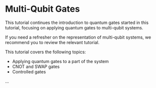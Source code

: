 # Multi-Qubit Gates
This tutorial continues the introduction to quantum gates started in this tutorial, focusing on applying quantum gates to multi-qubit systems.

If you need a refresher on the representation of multi-qubit systems, we recommend you to review the relevant tutorial.

This tutorial covers the following topics:

* Applying quantum gates to a part of the system
* CNOT and SWAP gates
* Controlled gates

...